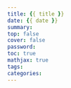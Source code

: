 ```yaml
---
title: {{ title }}
date: {{ date }}
summary:
top: false
cover: false
password:
toc: true
mathjax: true
tags:
categories:
---
```


